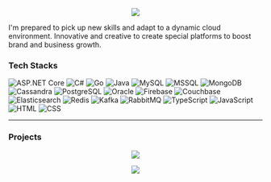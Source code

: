 <p align="center" >  
  <a href="#"> 
      <img src="https://i.hizliresim.com/m5ivfzl.png">
  </a>
</p>

I'm prepared to pick up new skills and adapt 
to a dynamic cloud environment. Innovative 
and creative to create special platforms to 
boost brand and business growth.

### Tech Stacks

![ASP.NET Core](https://img.shields.io/badge/ASP.NET_Core-512BD4?style=flat-square&logo=dotnet&logoColor=white) ![C#](https://img.shields.io/badge/C%23-239120?style=flat-square&logo=c-sharp&logoColor=white) ![Go](https://img.shields.io/badge/Go-00ADD8?style=flat-square&logo=go&logoColor=white) ![Java](https://img.shields.io/badge/Java-007396?style=flat-square&logo=java&logoColor=white) ![MySQL](https://img.shields.io/badge/MySQL-4479A1?style=flat-square&logo=mysql&logoColor=white) ![MSSQL](https://img.shields.io/badge/Microsoft_SQL_Server-CC2927?style=flat-square&logo=microsoft-sql-server&logoColor=white) ![MongoDB](https://img.shields.io/badge/MongoDB-47A248?style=flat-square&logo=mongodb&logoColor=white) ![Cassandra](https://img.shields.io/badge/Apache_Cassandra-1287B1?style=flat-square&logo=apache-cassandra&logoColor=white) ![PostgreSQL](https://img.shields.io/badge/PostgreSQL-336791?style=flat-square&logo=postgresql&logoColor=white) ![Oracle](https://img.shields.io/badge/Oracle-F80000?style=flat-square&logo=oracle&logoColor=white) ![Firebase](https://img.shields.io/badge/Firebase-FFCA28?style=flat-square&logo=firebase&logoColor=black) ![Couchbase](https://img.shields.io/badge/Couchbase-EA2328?style=flat-square&logo=couchbase&logoColor=white) ![Elasticsearch](https://img.shields.io/badge/Elasticsearch-005571?style=flat-square&logo=elasticsearch&logoColor=white) ![Redis](https://img.shields.io/badge/Redis-DC382D?style=flat-square&logo=redis&logoColor=white) ![Kafka](https://img.shields.io/badge/Apache_Kafka-231F20?style=flat-square&logo=apache-kafka&logoColor=white) ![RabbitMQ](https://img.shields.io/badge/RabbitMQ-FF6600?style=flat-square&logo=rabbitmq&logoColor=white) ![TypeScript](https://img.shields.io/badge/TypeScript-3178C6?style=flat-square&logo=typescript&logoColor=white) ![JavaScript](https://img.shields.io/badge/JavaScript-F7DF1E?style=flat-square&logo=javascript&logoColor=black) ![HTML](https://img.shields.io/badge/HTML5-E34F26?style=flat-square&logo=html5&logoColor=white) ![CSS](https://img.shields.io/badge/CSS3-1572B6?style=flat-square&logo=css3&logoColor=white)

<hr/>

### Projects

<p align="center" >  
  <a href="#"> 
      <img src="https://i.hizliresim.com/po9zk0u.png">
  </a>
</p>




<p align="center" >  
  <a href="[![Oruç Han Kural's GitHub stats](https://github-readme-stats.vercel.app/api?username=oruchankural)](https://github.com/anuraghazra/github-readme-stats)"> 
    <img  src="https://github-readme-stats.vercel.app/api?username=oruchankural"/>
  </a>
</p>

